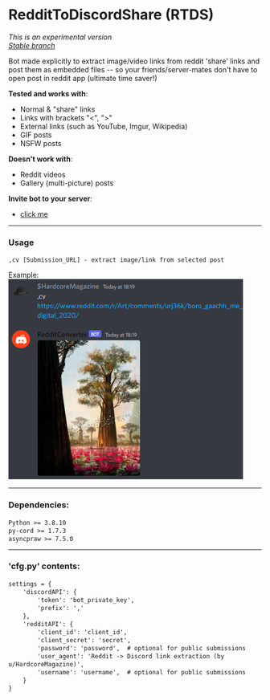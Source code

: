 # RedditToDiscordShare (RTDS)
*This is an experimental version*  
*[Stable branch](https://github.com/HardcoreMagazine/RedditToDiscordShare/tree/master)*

Bot made explicitly to extract 
image/video links from reddit 'share' links
and post them as embedded files 
-- so your friends/server-mates don't have to open post
in reddit app (ultimate time saver!)

**Tested and works with**:
- Normal & "share" links
- Links with brackets "<", ">"
- External links (such as YouTube, Imgur, Wikipedia)
- GIF posts
- NSFW posts

**Doesn't work with**:
- Reddit videos
- Gallery (multi-picture) posts

**Invite bot to your server**:
* [click me](https://discord.com/api/oauth2/authorize?client_id=975771580993003540&permissions=274878024768&scope=bot)

---
### Usage
```
,cv [Submission_URL] - extract image/link from selected post  
```
Example:  
![image](image.png)

---
### Dependencies:
```
Python >= 3.8.10
py-cord >= 1.7.3
asyncpraw >= 7.5.0
```
---
### 'cfg.py' contents:
```
settings = {
    'discordAPI': {
        'token': 'bot_private_key',
        'prefix': ','
    },
    'redditAPI': {
        'client_id': 'client_id',
        'client_secret': 'secret',
        'password': 'password',  # optional for public submissions
        'user_agent': 'Reddit -> Discord link extraction (by u/HardcoreMagazine)',
        'username': 'username',  # optional for public submissions
    }
}
```
